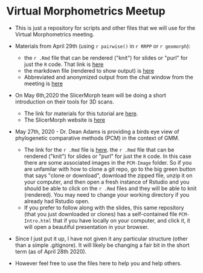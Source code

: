# Virtual Morphometrics Meetup

- This is just a repository for scripts and other files that we will use for the Virtual Morphometrics meeting.

- Materials from April 29th (using `r pairwise()` in `r RRPP` or `r geomorph`):
    - the `r .Rmd`  file that can be rendered ("knit") for slides or "purl" for just the `R` code. That link is [here](./VirtualMorphMeet_April29_2020.Rmd)
    - the markdown file (rendered to show output) is [here](./VirtualMorphMeet_April29_2020.md)
    - Abbreviated and anonymized output from the chat window from the meeting is [here](April29_ZoomChatHighlights.txt)


- On May 6th,2020 the SlicerMorph team will be doing a short introduction on their tools for 3D scans.
    - The link for materials for this tutorial are [here](https://github.com/SlicerMorph/VMM).
    - The SlicerMorph website is [here](https://slicermorph.github.io/)

- May 27th, 2020 - Dr. Dean Adams is providing a birds eye view of phylogenetic comparative methods (PCM) in the context of GMM.
  - The link for the `r .Rmd` file is [here](./PCM-Intro.Rmd).
   the `r .Rmd`  file that can be rendered ("knit") for slides or "purl" for just the `R` code. In this case there are some associated images in the `PCM-Image` folder. So if you are unfamilar with how to clone a git repo, go to the big green button that says "clone or download", download the zipped file, unzip it on your computer, and then open a fresh instance of Rstudio and you should be able to click on the `r .Rmd` files and they will be able to knit (rendered). You may need to change your working directory if you already had Rstudio open.
   - If you prefer to follow along with the slides, this same repository (that you just downloaded or clones) has a self-contained file `PCM-Intro.html` that if you have locally on your computer, and click it, it will open a beautiful presentation in your browser.  

- Since I just put it up, I have not given it any particular structure (other than a simple .gitignore). It will likely be changing a fair bit in the short term (as of April 28th 2020).

- However feel free to use the files here to help you and help others.
